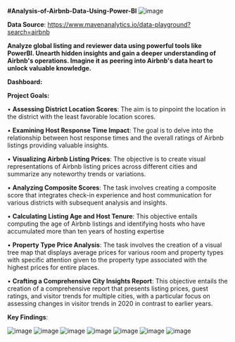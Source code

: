 **#Analysis-of-Airbnb-Data-Using-Power-BI**
![image](https://github.com/Akhil-Nairr/Analysis-of-Airbnb-Data-Using-Power-BI/assets/145264970/cfdff4b0-bea8-4acf-a623-1b7dc6fcb295)

**Data Source**: https://www.mavenanalytics.io/data-playground?search=airbnb


**Analyze global listing and reviewer data using powerful tools like PowerBI. Unearth hidden insights and gain a deeper understanding of Airbnb's operations. Imagine it as peering into Airbnb's data heart to unlock valuable knowledge.**

**Dashboard:**

**Project Goals:**

• **Assessing District Location Scores**: The aim is to pinpoint the location in the district with the least favorable location scores.

• **Examining Host Response Time Impact**: The goal is to delve into the relationship between host response times and the overall ratings of Airbnb listings providing valuable insights.

• **Visualizing Airbnb Listing Prices**: The objective is to create visual representations of Airbnb listing prices across different cities and summarize any noteworthy trends or variations.

• **Analyzing Composite Scores**: The task involves creating a composite score that integrates check-in experience and host communication for various districts with subsequent analysis and insights.

• **Calculating Listing Age and Host Tenure**: This objective entails computing the age of Airbnb listings and identifying hosts who have accumulated more than ten years of hosting expertise

• **Property Type Price Analysis**: The task involves the creation of a visual tree map that displays average prices for various room and property types with specific attention given to the property type associated with the highest prices for entire places.

• **Crafting a Comprehensive City Insights Report**: This objective entails the creation of a comprehensive report that presents listing prices, guest ratings, and visitor trends for multiple cities, with a particular focus on assessing changes in visitor trends in 2020 in contrast to earlier years.



**Key Findings**:

![image](https://github.com/Akhil-Nairr/Analysis-of-Airbnb-Data-Using-Power-BI/assets/145264970/8b9f94b1-0d40-49f7-a0f3-0622af9c0010)
![image](https://github.com/Akhil-Nairr/Analysis-of-Airbnb-Data-Using-Power-BI/assets/145264970/c9318585-3c5c-493d-bf07-dbfc96c7370c)
![image](https://github.com/Akhil-Nairr/Analysis-of-Airbnb-Data-Using-Power-BI/assets/145264970/5a7c52b6-9816-4a0b-97e4-ea8c8212a94d)
![image](https://github.com/Akhil-Nairr/Analysis-of-Airbnb-Data-Using-Power-BI/assets/145264970/0b809400-fc8e-4928-877e-54ff9267707b)
![image](https://github.com/Akhil-Nairr/Analysis-of-Airbnb-Data-Using-Power-BI/assets/145264970/47506561-7f83-4a14-a3c6-37f3acd9b458)
![image](https://github.com/Akhil-Nairr/Analysis-of-Airbnb-Data-Using-Power-BI/assets/145264970/431882cd-fb77-4db2-9224-a0ee83ec3958)
![image](https://github.com/Akhil-Nairr/Analysis-of-Airbnb-Data-Using-Power-BI/assets/145264970/f2141351-861d-4571-ba5d-b7f99caca493)
